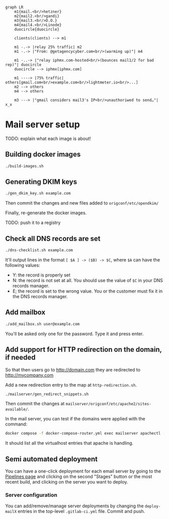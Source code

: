 ```mermaid
graph LR
    m1{mail.<br/>hetzner}
    m2{mail2.<br/>gandi}
    m3{mail3.<br/>D.O.}
    m4{mail4.<br/>Linode}
    duocircle{duocircle}
    
    clients(clients) --> m1
    
    m1 -.-> |relay 25% traffic| m2
    m1 -.-> |"From: @getagencycyber.com<br/>(warming up)"| m4
    
    m1 -..-> |"relay iphmx.com-hosted<br/>(bounces mail1/2 for bad rep)"| duocircle
    duocircle --> iphmx[iphmx.com]

    m1 ----> |75% traffic| others[gmail.com<br/>example.com<br/>lightmeter.io<br/>...]
    m2 --> others
    m4 --> others

    m3 ---> |"gmail considers mail3's IP<br/>unauthoriwed to send…"| x_x
```


# Mail server setup

TODO: explain what each image is about!

## Building docker images

```bash
./build-images.sh
```

## Generating DKIM keys

```bash
./gen_dkim_key.sh example.com
```

Then commit the changes and new files added to `origconf/etc/opendkim/`

Finally, re-generate the docker images.

TODO: push it to a registry

## Check all DNS records are set

```bash
./dns-checklist.sh example.com
```

It'll output lines in the format `[ $A ] -> ($B) -> $C`, where `$A` can have the following values:

  - Y: the record is properly set
  - N: the record is not set at all. You should use the value of `$C` in your DNS records manager.
  - E; the record is set to the wrong value. You or the customer must fix it in the DNS records manager.

## Add mailbox

```bash
./add_mailbox.sh user@example.com
```

You'll be asked only one for the password. Type it and press enter.

## Add support for HTTP redirection on the domain, if needed

So that then users go to http://domain.com they are redirected to http://mycompany.com

Add a new redirection entry to the map at `http-redirection.sh`.

```bash
./mailserver/gen_redirect_snippets.sh
```

Then commit the changes at `mailserver/origconf/etc/apache2/sites-available/`.

In the mail server, you can test if the domains were applied with the command:

```bash
docker compose -f docker-compose-router.yml exec mailserver apachectl -t -D DUMP_VHOSTS
```

It should list all the virtualhost entries that apache is handling.

## Semi automated deployment

You can have a one-click deployment for each email server by going to the [Pipelines page](https://gitlab.com/lightmeter/infrastructure/-/pipelines)
and clicking on the second "Stages" button or the most recent build, and clicking on the server you want to deploy.

### Server configuration

You can add/remove/manage server deployments by changing the `deploy-mailX` entries in the top-level `.gitlab-ci.yml` file. Commit and push.
